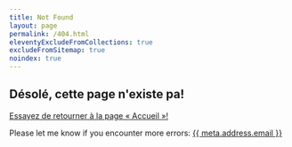 ```yaml
---
title: Not Found
layout: page
permalink: /404.html
eleventyExcludeFromCollections: true
excludeFromSitemap: true
noindex: true
---
```


## Désolé, cette page n'existe pa!

[Essayez de retourner à la page « Accueil »!](/)

Please let me know if you encounter more errors:
<a href="mailto:{{ meta.address.email }}">{{ meta.address.email }}</a>
